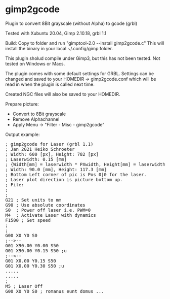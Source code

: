 # gimp2gcode
Plugin to convert 8Bit grayscale (without Alpha) to gcode (grbl)

Tested with Xubuntu 20.04, Gimp 2.10.18, grbl 1.1

Build:
Copy to folder and run "gimptool-2.0 --install gimp2gcode.c"
This will install the binary in your local ~/.config/gimp folder.

This plugin sholud compile under Gimp3, but this has not been tested.
Not tested on Windows or Macs.

The plugin comes with some default settings for GRBL.
Settings can be changed and saved to your HOMEDIR -> gimp2gcode.conf
which will be read in when the plugin is called next time.

Created NGC files will also be saved to your HOMEDIR.

Prepare picture:
- Convert to 8Bit grayscale
- Remove Alphachannel
- Apply Menu -> "Filter - Misc - gimp2gcode"


Output example:

<pre>
; gimp2gcode for Laser (grbl 1.1)
; Jan 2021 Heiko Schroeter
; Width: 600 [px], Height: 782 [px]
; Laserwidth: 0.15 [mm]
; {Width[mm] = laserwidth * PXwidth, Height[mm] = laserwidth * PXheight}
; Width: 90.0 [mm], Height: 117.3 [mm]
; Bottom Left corner of pic is Pos 0|0 for the laser.
; Laser plot direction is picture bottom up.
; File: <name of picture file if saved>
;
;
G21 ; Set units to mm
G90 ; Use absolute coordinates
S0  ; Power off laser i.e. PWM=0
M4  ; Activate Laser with dynamics
F1500 ; Set speed
;
;
G00 X0 Y0 S0
;-->--
G01 X90.00 Y0.00 S50
G01 X90.00 Y0.15 S50 ;u
;--<--
G01 X0.00 Y0.15 S50
G01 X0.00 Y0.30 S50 ;u
.....
.....
;
M5 ; Laser Off
G00 X0 Y0 S0 ; romanus eunt domus ... 
</pre>
